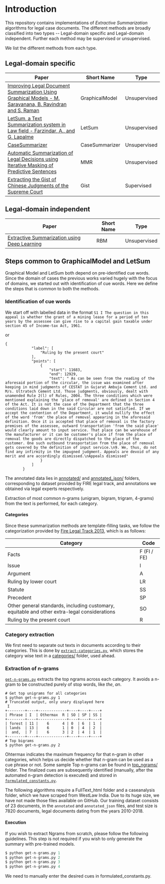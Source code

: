 # Introduction

This repository contains implementations of *Extractive Summarization*  algorithms for legal case documents.
The different methods are broadly classified into two types -- Legal-domain specific and Legal-domain independent.
Further each method may be supervised or unsupervised.

We list the different methods from each type. 

## Legal-domain specific

| Paper  | Short Name | Type| 
| ------------- | ------------- |------------- |
| [Improving Legal Document Summarization Using Graphical Models - M. Saravanana, B. Ravindran and S. Raman](https://www.cse.iitm.ac.in/~ravi/papers/Saravanan_jurix_06.pdf)  | GraphicalModel  | Unsupervised |
| [LetSum, a Text Summarization system in Law field - Farzindar, A., and G. Lapalme](http://rali.iro.umontreal.ca/rali/?q=en/node/673)  | LetSum  | Unsupervised |
|[CaseSummarizer](http://www.aclweb.org/anthology/C16-2054) | CaseSummarizer | Unsupervised |
|[Automatic Summarization of Legal Decisions using Iterative Masking of Predictive Sentences](https://dl.acm.org/doi/10.1145/3322640.3326728) | MMR | Unsupervised |
|[Extracting the Gist of Chinese Judgments of the Supreme Court](https://dl.acm.org/doi/10.1145/3322640.3326715) | Gist | Supervised |



## Legal-domain independent
| Paper  | Short Name | Type| 
| ------------- | ------------- |------------- |
|[Extractive Summarization using Deep Learning](https://arxiv.org/pdf/1708.04439.pdf)| RBM | Unsupervised |


## Steps common to GraphicalModel and LetSum

Graphical Model and LetSum both depend on pre-identified cue words.
Since the domain of cases the previous works varied hugely with the focus of domains, we started out with identification of cue words. Here we define the steps that is common to both the methods.

### Identification of cue words

We start off with labelled data in the format
`S1 I The question in this appeal is whether the grant of a mining lease for a period of ten years by the assessee can give rise to a capital gain taxable under section 45 of Income-tax Act, 1961.`

or 
```
{
            "label": [
                "Ruling by the present court"
            ],
            "points": [
                {
                    "start": 11683,
                    "end": 12929,
                    "text": " As can be seen from the reading of the aforesaid portion of the circular, the issue was examined after keeping in mind judgments of CESTAT in Gujarat Ambuja Cement Ltd. and M/s. Ultratech Cement Ltd. Those judgments, obviously, dealt with unamended Rule 2(l) of Rules, 2004. The three conditions which were mentioned explaining the 'place of removal' are defined in Section 4 of the Act. It is not the case of the Department that the three conditions laid down in the said Circular are not satisfied. If we accept the contention of the Department, it would nullify the effect of the word 'from' the place of removal appearing in the aforesaid definition. Once it is accepted that place of removal is the factory premises of the assessee, outward transportation 'from the said place' would clearly amount to input service. That place can be warehouse of the manufacturer or it can be customer's place if from the place of removal the goods are directly dispatched to the place of the customer. One such outbound transportation from the place of removal gets covered by the definition of input service.\n9. We, thus, do not find any infirmity in the impugned judgment. Appeals are devoid of any merit and are accordingly dismissed.\nAppeals dismissed"
                }
            ]
        }
```

The annotated data lies in [annotated/](annotated/) and [annotated_json/](annotated_json/) folders, corresponding to dataset provided by FIRE legal track, and annotations we obtained via legal experts respectively.

Extraction of most common n-grams (unigram, bigram, trigram, 4-grams) from the text is performed, for each category.

#### Categories

Since these summarization methods are template-filling tasks, we follow the categorization provided by [Fire Legal Track 2013](https://www.isical.ac.in/~fire/2013/legal.html), which is as follows:

| Category | Code |
| --- | --- |
| Facts | F (FI / FE) |
| Issue | I | 
| Argument | A |
| Ruling by lower court | LR |
| Statute | SS |
| Precedent | SP |
| Other general standards, including customary, equitable and other extra-legal considerations | SO |
| Ruling by the present court | R |


### Category extraction 

We first need to separate out texts in documents according to their categories. This is done by [`extract-categories.py`](extract-categories.py), which stores the category wise text in a [categories/](categories/) folder, used ahead.

### Extraction of n-grams

[`get-n-grams.py`](get-n-grams.py) extracts the top ngrams across each category. It avoids a n-gram to be constructed purely of stop words, like *the*, *an*.

```
# Get top unigrams for all categories
$ python get-n-grams.py 1
# Truncated output, only unary displayed here
 I
+--------+----+-------------+----+----+----+
| Phrase | I  | Othermax  R | SO | SP | SS |
+--------+----+-------------+----+----+----+
| forest | 11 |    6      4 | 0  | 6  | 1  |
| lands  | 13 |    6      1 | 0  | 4  | 2  |
|  and,  | 7  |    6      3 | 2  | 4  | 1  |
+--------+----+-------------+----+----+----+
# Top bigrams
$ python get-n-grams.py 2
```

Ohtermax indicates the maximum frequency for that n-gram in other categories, which helps us decide whether that n-gram can be used as a cue phrase or not. Some sample Top n-grams can be found in [top_ngrams/](top_ngrams/) folder. The finalized cues are subsequently identified (manually, after the automated n-gram detection is executed) and stored in [`formulated_constants.py`](formulated_constants.py).

The following algorithms require a FullText_html folder and a caseanalysis folder, which we have scraped from WestLaw India. Due to its huge size, we have not made those files available on GitHub. Our training dataset consists of 23 documents, in the `annotated` and `annotated_json` files, and test size is 7820 documents, legal documents dating from the years 2010-2018.

#### Execution

If you wish to extract Ngrams from scratch, please follow the following guidelines. This step is not required if you wish to only generate the summary with pre-trained models.
```py
$ python get-n-grams.py 1
$ python get-n-grams.py 2
$ python get-n-grams.py 3
$ python get-n-grams.py 4
```

We need to manually enter the desired cues in formulated_constants.py.
